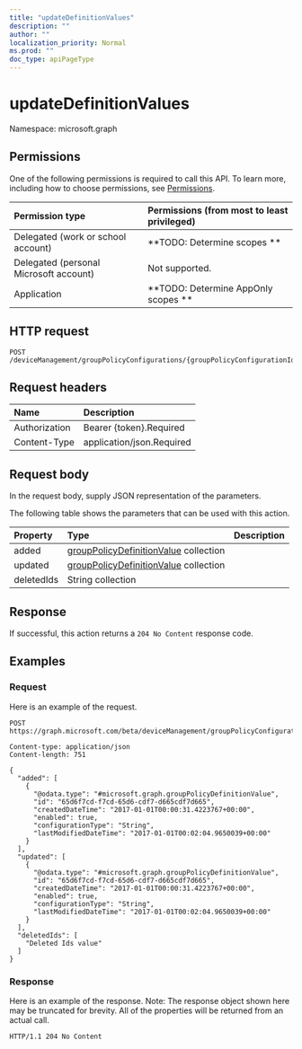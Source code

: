 ```yaml
---
title: "updateDefinitionValues"
description: ""
author: ""
localization_priority: Normal
ms.prod: ""
doc_type: apiPageType
---
```


# updateDefinitionValues

Namespace: microsoft.graph



## Permissions
One of the following permissions is required to call this API. To learn more, including how to choose permissions, see [Permissions](/concepts/permissions-reference.md).

|Permission type|Permissions (from most to least privileged)|
|:---|:---|
|Delegated (work or school account)|**TODO: Determine scopes **|
|Delegated (personal Microsoft account)|Not supported.|
|Application|**TODO: Determine AppOnly scopes **|

## HTTP request
<!-- {
  "blockType": "ignored"
}
-->
``` http
POST /deviceManagement/groupPolicyConfigurations/{groupPolicyConfigurationId}/updateDefinitionValues
```

## Request headers
|Name|Description|
|:---|:---|
|Authorization|Bearer {token}.Required|
|Content-Type|application/json.Required|

## Request body
In the request body, supply JSON representation of the parameters.

The following table shows the parameters that can be used with this action.

|Property|Type|Description|
|:---|:---|:---|
|added|[groupPolicyDefinitionValue](../resources/grouppolicydefinitionvalue.md) collection||
|updated|[groupPolicyDefinitionValue](../resources/grouppolicydefinitionvalue.md) collection||
|deletedIds|String collection||



## Response
If successful, this action returns a `204 No Content` response code.

## Examples

### Request
Here is an example of the request.
<!-- {
  "blockType": "request",
  "name": "grouppolicyconfiguration_updatedefinitionvalues"
}
-->
``` http
POST https://graph.microsoft.com/beta/deviceManagement/groupPolicyConfigurations/{groupPolicyConfigurationId}/updateDefinitionValues

Content-type: application/json
Content-length: 751

{
  "added": [
    {
      "@odata.type": "#microsoft.graph.groupPolicyDefinitionValue",
      "id": "65d6f7cd-f7cd-65d6-cdf7-d665cdf7d665",
      "createdDateTime": "2017-01-01T00:00:31.4223767+00:00",
      "enabled": true,
      "configurationType": "String",
      "lastModifiedDateTime": "2017-01-01T00:02:04.9650039+00:00"
    }
  ],
  "updated": [
    {
      "@odata.type": "#microsoft.graph.groupPolicyDefinitionValue",
      "id": "65d6f7cd-f7cd-65d6-cdf7-d665cdf7d665",
      "createdDateTime": "2017-01-01T00:00:31.4223767+00:00",
      "enabled": true,
      "configurationType": "String",
      "lastModifiedDateTime": "2017-01-01T00:02:04.9650039+00:00"
    }
  ],
  "deletedIds": [
    "Deleted Ids value"
  ]
}
```

### Response
Here is an example of the response. Note: The response object shown here may be truncated for brevity. All of the properties will be returned from an actual call.
<!-- {
  "blockType": "response",
  "truncated": true
}
-->
``` http
HTTP/1.1 204 No Content
```

